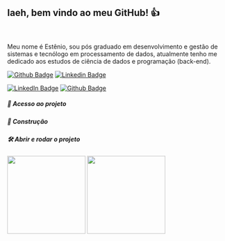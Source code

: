 ## Iaeh, bem vindo ao meu GitHub! 👍

<br>

Meu nome é Estênio, sou pós graduado em desenvolvimento e gestão de sistemas e tecnólogo em processamento de dados, atualmente tenho me dedicado aos estudos de ciência de dados e programação (back-end).

[![Github Badge](https://img.shields.io/badge/-Github-000?style=flat-square&logo=Github&logoColor=white&link=https://github.com/emso-exe)](https://github.com/emso-exe) [![Linkedin Badge](https://img.shields.io/badge/-LinkedIn-blue?style=flat-square&logo=Linkedin&logoColor=white&link=https://www.linkedin.com/in/esteniomariano)](https://www.linkedin.com/in/esteniomariano)

[![LinkedIn Badge](https://img.shields.io/badge/LinkedIn-Profile-informational?style=flat&logo=linkedin&logoColor=white&color=0D76A8)](https://www.linkedin.com/in/esteniomariano)
[![Github Badge](https://img.shields.io/badge/Github-Profile-informational?style=flat&logo=github&logoColor=white&color=333333)](https://github.com/emso-exe)

##### 📁 Acesso ao projeto

##### 🚧 Construção

##### 🛠️ Abrir e rodar o projeto

<img height="180em" src="https://github-readme-stats.vercel.app/api?username=emso-exe&show_icons=true&count_private=true&include_all_commits=true" /> <img height="180em" src="https://github-readme-stats.vercel.app/api/top-langs/?username=emso-exe&layout=compact&langs_count=7"/>
